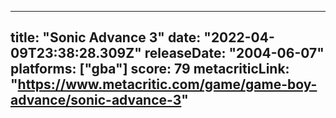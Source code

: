 
---
title: "Sonic Advance 3"
date: "2022-04-09T23:38:28.309Z"
releaseDate: "2004-06-07"
platforms: ["gba"]
score: 79
metacriticLink: "https://www.metacritic.com/game/game-boy-advance/sonic-advance-3"
---

